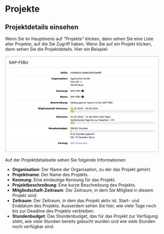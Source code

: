 # Projekte

## Projektdetails einsehen

Wenn Sie im Hauptmenü auf "Projekte" klicken, dann sehen Sie eine Liste aller Projekte, auf die Sie Zugriff haben.
Wenn Sie auf ein Projekt klicken, dann sehen Sie die Projektdetails. Hier ein Beispiel:

![Projektdetails](../img/context-freelance/project-col-info-de.png)

Auf der Projektdetailseite sehen Sie folgende Informationen:

- **Organisation**: Der Name der Organisation, zu der das Projekt gehört.
- **Projektname**: Der Name des Projekts.
- **Kennung**: Eine eindeutige Kennung für das Projekt.
- **Projektbeschreibung**: Eine kurze Beschreibung des Projekts.
- **Mitgliedschaft-Zeitraum**: Der Zeitraum, in dem Sie Mitglied in diesem Projekt sind.
- **Zeitraum**: Der Zeitraum, in dem das Projekt aktiv ist. Start- und Enddatum des Projekts. Ausserdem sehen Sie hier, wie viele Tage noch bis zur Deadline des Projekts verbleiben.
- **Stundenbudget**: Das Stundenbudget, das für das Projekt zur Verfügung steht, wie viele Stunden bereits gebucht wurden und wie viele Stunden noch verfügbar sind.

